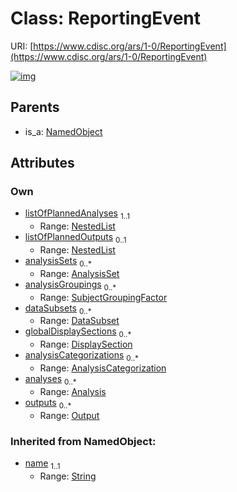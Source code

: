 
# Class: ReportingEvent




URI: [https://www.cdisc.org/ars/1-0/ReportingEvent](https://www.cdisc.org/ars/1-0/ReportingEvent)


[![img](https://yuml.me/diagram/nofunky;dir:TB/class/[SubjectGroupingFactor],[Output]<outputs%200..*-++[ReportingEvent&#124;name(i):string],[Analysis]<analyses%200..*-++[ReportingEvent],[AnalysisCategorization]<analysisCategorizations%200..*-++[ReportingEvent],[DisplaySection]<globalDisplaySections%200..*-++[ReportingEvent],[DataSubset]<dataSubsets%200..*-++[ReportingEvent],[SubjectGroupingFactor]<analysisGroupings%200..*-++[ReportingEvent],[AnalysisSet]<analysisSets%200..*-++[ReportingEvent],[NestedList]<listOfPlannedOutputs%200..1-++[ReportingEvent],[NestedList]<listOfPlannedAnalyses%201..1-++[ReportingEvent],[NamedObject]^-[ReportingEvent],[Output],[NestedList],[NamedObject],[DisplaySection],[DataSubset],[AnalysisSet],[AnalysisCategorization],[Analysis])](https://yuml.me/diagram/nofunky;dir:TB/class/[SubjectGroupingFactor],[Output]<outputs%200..*-++[ReportingEvent&#124;name(i):string],[Analysis]<analyses%200..*-++[ReportingEvent],[AnalysisCategorization]<analysisCategorizations%200..*-++[ReportingEvent],[DisplaySection]<globalDisplaySections%200..*-++[ReportingEvent],[DataSubset]<dataSubsets%200..*-++[ReportingEvent],[SubjectGroupingFactor]<analysisGroupings%200..*-++[ReportingEvent],[AnalysisSet]<analysisSets%200..*-++[ReportingEvent],[NestedList]<listOfPlannedOutputs%200..1-++[ReportingEvent],[NestedList]<listOfPlannedAnalyses%201..1-++[ReportingEvent],[NamedObject]^-[ReportingEvent],[Output],[NestedList],[NamedObject],[DisplaySection],[DataSubset],[AnalysisSet],[AnalysisCategorization],[Analysis])

## Parents

 *  is_a: [NamedObject](NamedObject.md)

## Attributes


### Own

 * [listOfPlannedAnalyses](listOfPlannedAnalyses.md)  <sub>1..1</sub>
     * Range: [NestedList](NestedList.md)
 * [listOfPlannedOutputs](listOfPlannedOutputs.md)  <sub>0..1</sub>
     * Range: [NestedList](NestedList.md)
 * [analysisSets](analysisSets.md)  <sub>0..\*</sub>
     * Range: [AnalysisSet](AnalysisSet.md)
 * [analysisGroupings](analysisGroupings.md)  <sub>0..\*</sub>
     * Range: [SubjectGroupingFactor](SubjectGroupingFactor.md)
 * [dataSubsets](dataSubsets.md)  <sub>0..\*</sub>
     * Range: [DataSubset](DataSubset.md)
 * [globalDisplaySections](globalDisplaySections.md)  <sub>0..\*</sub>
     * Range: [DisplaySection](DisplaySection.md)
 * [analysisCategorizations](analysisCategorizations.md)  <sub>0..\*</sub>
     * Range: [AnalysisCategorization](AnalysisCategorization.md)
 * [analyses](analyses.md)  <sub>0..\*</sub>
     * Range: [Analysis](Analysis.md)
 * [outputs](outputs.md)  <sub>0..\*</sub>
     * Range: [Output](Output.md)

### Inherited from NamedObject:

 * [name](name.md)  <sub>1..1</sub>
     * Range: [String](types/String.md)
